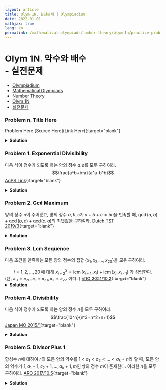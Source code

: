 ```yaml
---
layout: article
title: Olym 1N. 실전문제 | Olympiadium
date: 2022-01-01
mathjax: true
lang: ko
permalink: /mathematical-olympiads/number-theory/olym-1n/practice-problems/
---
```

# Olym 1N. 약수와 배수 <br> <ssup> - 실전문제</ssup>

<ul class="breadcrumb">
	<li><a href="{{ site.homeurl }}">Olympiadium</a></li> 
	<li><a href="{{ site.homeurl }}mathematical-olympiads/">Mathematical Olympiads</a></li> 
	<li><a href="{{ site.homeurl }}mathematical-olympiads/number-theory/">Number Theory</a></li> 
	<li><a href="{{ site.homeurl }}mathematical-olympiads/number-theory/olym-1n/">Olym 1N</a></li> 
	<li><a href="{{ site.homeurl }}mathematical-olympiads/number-theory/olym-1n/practice-problems/">실전문제</a></li>
</ul>

### Problem n. Title Here
<blueboard> Problem Here </blueboard>
[Source Here](Link Here){:target="blank"}
<pinkborder><details>
<summary><b>Solution</b></summary>
Solution Here. 
</details></pinkborder>

### Problem 1. Exponential Divisibility
<blueboard> 다음 식이 정수가 되도록 하는 양의 정수 $a, b$를 모두 구하여라. $$\frac{a^b+b^a}{a^a-b^b}$$ </blueboard>
[AoPS Link](https://artofproblemsolving.com/community/c6h2535082p21569052){:target="blank"}
<pinkborder><details>
<summary><b>Solution</b></summary>
Solution Here. 
</details></pinkborder>

### Problem 2. Gcd Maximum
<blueboard> 양의 정수 $n$이 주어졌고, 양의 정수 $a, b, c$가 $a+b+c=5n$을 만족할 때, $\gcd(a, b)+\gcd(b, c)+\gcd(c, a)$의 최댓값을 구하여라.  </blueboard>
[Dutch TST 2019/3](https://artofproblemsolving.com/community/c6h1983805p13797517){:target="blank"}
<pinkborder><details>
<summary><b>Solution</b></summary>
Solution Here. 
</details></pinkborder>


### Problem 3. Lcm Sequence
<blueboard> 다음 조건을 만족하는 모든 양의 정수의 집합 $\{x_1, x_2, \ldots, x_{20}\}$을 모두 구하여라. <center> $i=1, 2, \ldots, 20$ 에 대해 $x_{i+2}^2=\operatorname{lcm}(x_{i+1}, x_{i})+\operatorname{lcm}(x_{i}, x_{i-1})$ 가 성립한다. </center> (단, $x_0=x_{20}, x_1=x_{21}, x_2=x_{22}$ 이다. )</blueboard>
[ARO 2021/10.2](https://artofproblemsolving.com/community/c6h2533949p21551325){:target="blank"}
<pinkborder><details>
<summary><b>Solution</b></summary>
Solution Here. 
</details></pinkborder>


### Problem 4. Divisibility
<blueboard> 다음 식이 정수가 되도록 하는 양의 정수 $n$을 모두 구하여라. $$\frac{10^n}{n^3+n^2+n+1}$$ </blueboard>
[Japan MO 2015/1](https://artofproblemsolving.com/community/c6h1148059p5421039){:target="blank"}
<pinkborder><details>
<summary><b>Solution</b></summary>
Solution Here. 
</details></pinkborder>

### Problem 5. Divisor Plus 1
<blueboard> 합성수 $n$에 대하여 $n$의 모든 양의 약수를 $1 < a_1 < a_2 < \ldots < a_k < n$라 할 때, 모든 양의 약수가 $1, a_1+1, a_2+1, \ldots, a_k+1, m$인 양의 정수 $m$이 존재한다. 이러한 $n$을 모두 구하여라. </blueboard>
[ARO 2017/10.5](https://artofproblemsolving.com/community/c6h1441154p8200604){:target="blank"}
<pinkborder><details>
<summary><b>Solution</b></summary>
Solution Here. 
</details></pinkborder>
